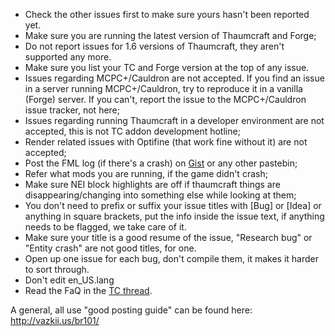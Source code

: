 * Check the other issues first to make sure yours hasn't been reported yet.
* Make sure you are running the latest version of Thaumcraft and Forge;
* Do not report issues for 1.6 versions of Thaumcraft, they aren't supported any more.
* Make sure you list your TC and Forge version at the top of any issue.
* Issues regarding MCPC+/Cauldron are not accepted. If you find an issue in a server running MCPC+/Cauldron, try to reproduce it in a vanilla (Forge) server. If you can't, report the issue to the MCPC+/Cauldron issue tracker, not here;
* Issues regarding running Thaumcraft in a developer environment are not accepted, this is not TC addon development hotline;
* Render related issues with Optifine (that work fine without it) are not accepted;
* Post the FML log (if there's a crash) on [Gist](https://gist.github.com/) or any other pastebin;
* Refer what mods you are running, if the game didn't crash;
* Make sure NEI block highlights are off if thaumcraft things are disappearing/changing into something else while looking at them;
* You don't need to prefix or suffix your issue titles with [Bug] or [Idea] or anything in square brackets, put the info inside the issue text, if anything needs to be flagged, we take care of it.
* Make sure your title is a good resume of the issue, "Research bug" or "Entity crash" are not good titles, for one.
* Open up one issue for each bug, don't compile them, it makes it harder to sort through.
* Don't edit en_US.lang
* Read the FaQ in the [TC thread](http://www.minecraftforum.net/topic/2011841-).

A general, all use "good posting guide" can be found here: http://vazkii.us/br101/
